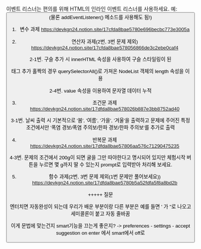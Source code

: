 이벤트 리스너는 편의를 위해 HTML의 인라인 이벤트 리스너를 사용하세요.
예: <button onclick="">
(물론 addEventListener() 메소드를 사용해도 됨!)

1. 변수 과제
   https://devkgn24.notion.site/17cfda8bae5780e696becbc773e3005a

2. 연산자 과제(2번, 3번 문제 제외)
   https://devkgn24.notion.site/17cfda8bae578056866de3c2ebe0caf4

2-1번. 구슬 추가 시 innerHTML 속성을 사용하여 구슬 스타일링이 된 <div> 태그 추가
홀짝의 경우 querySelectorAll()로 가져온 NodeList 객체의 length 속성을 이용

2-4번. value 속성을 이용하여 문자열 데이터 누적

3. 조건문 과제
   https://devkgn24.notion.site/17dfda8bae578026b887e3bb8752ad40

3-1번. 날씨 출력 시 기본적으로 '봄', '여름', '가을', '겨울'을 출력하고
문제에 주어진 특정 조건에서만 '폭염 경보/폭염 주의보/한파 경보/한파 주의보'를 추가로 출력

4. 반복문 과제
   https://devkgn24.notion.site/17dfda8bae57806aa576c71290475235

4-3번. 문제의 조건에서 200g이 되면 귤을 그만 따야한다고 명시되어 있지만
체험시작 버튼을 누르면 몇 g까지 딸 수 있는지 prompt로 입력받아 처리해 보세요.

5. 함수 과제(2번, 3번 문제 제외(1번 문제만 풀어보세요))
   https://devkgn24.notion.site/17dfda8bae5780b5a52fdfa5f8a8bd2b

+++++
질문

엔터치면 자동완성이 되는데 우리가 배운 부분이랑 다른 부분은 예를 들면
' 가 "로 나오고
세미콜론이 붙고
자동 줄바꿈

이게 문법에 맞는건지
smart기능을 끄는게 좋은지?
-> preferences - settings - accept suggestion on enter 에서
smart에서 off로
